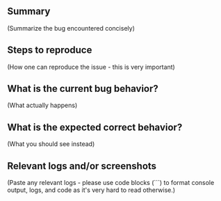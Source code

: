 Summary
-------

(Summarize the bug encountered concisely)


Steps to reproduce
------------------

(How one can reproduce the issue - this is very important)


What is the current bug behavior?
---------------------------------

(What actually happens)


What is the expected correct behavior?
--------------------------------------

(What you should see instead)


Relevant logs and/or screenshots
--------------------------------

(Paste any relevant logs - please use code blocks (```) to format console output,
logs, and code as it's very hard to read otherwise.)


